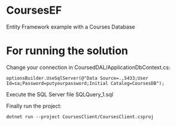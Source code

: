 # CoursesEF
Entity Framework example with a Courses Database

# For running the solution
Change your connection in CoursedDAL/ApplicationDbContext.cs:

    optionsBuilder.UseSqlServer(@"Data Source=.,5433;User Id=sa;Password=putyourpassword;Initial Catalog=CoursesDB");

Execute the SQL Server file SQLQuery_1.sql

Finally run the project:

    dotnet run --project CoursesClient/CoursesClient.csproj
